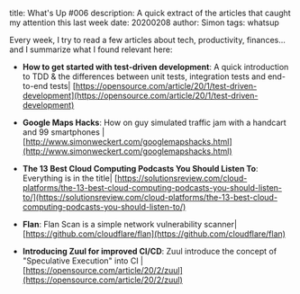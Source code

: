 title: What's Up #006
description: A quick extract of the articles that caught my attention this last week
date: 20200208
author: Simon
tags: whatsup

Every week, I try to read a few articles about tech, productivity, finances... and I summarize what I found relevant here:

* __How to get started with test-driven development__: A quick introduction to TDD & the differences between unit tests, integration tests and end-to-end tests| [https://opensource.com/article/20/1/test-driven-development](https://opensource.com/article/20/1/test-driven-development)

* __Google Maps Hacks__: How on guy simulated traffic jam with a handcart and 99 smartphones | [http://www.simonweckert.com/googlemapshacks.html](http://www.simonweckert.com/googlemapshacks.html)

* __The 13 Best Cloud Computing Podcasts You Should Listen To__: Everything is in the title| [https://solutionsreview.com/cloud-platforms/the-13-best-cloud-computing-podcasts-you-should-listen-to/](https://solutionsreview.com/cloud-platforms/the-13-best-cloud-computing-podcasts-you-should-listen-to/)

* __Flan__: Flan Scan is a simple network vulnerability scanner| [https://github.com/cloudflare/flan](https://github.com/cloudflare/flan)

* __Introducing Zuul for improved CI/CD__: Zuul introduce the concept of "Speculative Execution" into CI | [https://opensource.com/article/20/2/zuul](https://opensource.com/article/20/2/zuul)
